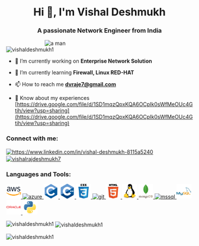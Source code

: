 <h1 align="center">Hi 👋, I'm Vishal Deshmukh</h1>
<h3 align="center">A passionate Network Engineer from India</h3>

<img align="right" src="https://cdn.pixabay.com/animation/2022/09/07/08/56/08-56-06-300__480.png" alt="a man" width="400">


<p align="left"> <img src="https://komarev.com/ghpvc/?username=vishaldeshmukh1&label=Profile%20views&color=0e75b6&style=flat" alt="vishaldeshmukh1" /> </p>

- 🔭 I’m currently working on **Enterprise Network Solution**

- 🌱 I’m currently learning **Firewall, Linux RED-HAT**

- 📫 How to reach me **dvraje7@gmail.com**

- 📄 Know about my experiences [https://drive.google.com/file/d/1SD1mqzQpxKQA6OCpIk0sWfMeOUc4Gtih/view?usp=sharing](https://drive.google.com/file/d/1SD1mqzQpxKQA6OCpIk0sWfMeOUc4Gtih/view?usp=sharing)

<h3 align="left">Connect with me:</h3>
<p align="left">
<a href="https://linkedin.com/in/https://www.linkedin.com/in/vishal-deshmukh-8115a5240" target="blank"><img align="center" src="https://raw.githubusercontent.com/rahuldkjain/github-profile-readme-generator/master/src/images/icons/Social/linked-in-alt.svg" alt="https://www.linkedin.com/in/vishal-deshmukh-8115a5240" height="30" width="40" /></a>
<a href="https://instagram.com/vishalrajdeshmukh7" target="blank"><img align="center" src="https://raw.githubusercontent.com/rahuldkjain/github-profile-readme-generator/master/src/images/icons/Social/instagram.svg" alt="vishalrajdeshmukh7" height="30" width="40" /></a>
</p>

<h3 align="left">Languages and Tools:</h3>
<p align="left"> <a href="https://aws.amazon.com" target="_blank" rel="noreferrer"> <img src="https://raw.githubusercontent.com/devicons/devicon/master/icons/amazonwebservices/amazonwebservices-original-wordmark.svg" alt="aws" width="40" height="40"/> </a> <a href="https://azure.microsoft.com/en-in/" target="_blank" rel="noreferrer"> <img src="https://www.vectorlogo.zone/logos/microsoft_azure/microsoft_azure-icon.svg" alt="azure" width="40" height="40"/> </a> <a href="https://www.cprogramming.com/" target="_blank" rel="noreferrer"> <img src="https://raw.githubusercontent.com/devicons/devicon/master/icons/c/c-original.svg" alt="c" width="40" height="40"/> </a> <a href="https://www.w3schools.com/cpp/" target="_blank" rel="noreferrer"> <img src="https://raw.githubusercontent.com/devicons/devicon/master/icons/cplusplus/cplusplus-original.svg" alt="cplusplus" width="40" height="40"/> </a> <a href="https://www.w3schools.com/css/" target="_blank" rel="noreferrer"> <img src="https://raw.githubusercontent.com/devicons/devicon/master/icons/css3/css3-original-wordmark.svg" alt="css3" width="40" height="40"/> </a> <a href="https://git-scm.com/" target="_blank" rel="noreferrer"> <img src="https://www.vectorlogo.zone/logos/git-scm/git-scm-icon.svg" alt="git" width="40" height="40"/> </a> <a href="https://www.w3.org/html/" target="_blank" rel="noreferrer"> <img src="https://raw.githubusercontent.com/devicons/devicon/master/icons/html5/html5-original-wordmark.svg" alt="html5" width="40" height="40"/> </a> <a href="https://www.linux.org/" target="_blank" rel="noreferrer"> <img src="https://raw.githubusercontent.com/devicons/devicon/master/icons/linux/linux-original.svg" alt="linux" width="40" height="40"/> </a> <a href="https://www.mongodb.com/" target="_blank" rel="noreferrer"> <img src="https://raw.githubusercontent.com/devicons/devicon/master/icons/mongodb/mongodb-original-wordmark.svg" alt="mongodb" width="40" height="40"/> </a> <a href="https://www.microsoft.com/en-us/sql-server" target="_blank" rel="noreferrer"> <img src="https://www.svgrepo.com/show/303229/microsoft-sql-server-logo.svg" alt="mssql" width="40" height="40"/> </a> <a href="https://www.mysql.com/" target="_blank" rel="noreferrer"> <img src="https://raw.githubusercontent.com/devicons/devicon/master/icons/mysql/mysql-original-wordmark.svg" alt="mysql" width="40" height="40"/> </a> <a href="https://www.oracle.com/" target="_blank" rel="noreferrer"> <img src="https://raw.githubusercontent.com/devicons/devicon/master/icons/oracle/oracle-original.svg" alt="oracle" width="40" height="40"/> </a> <a href="https://www.python.org" target="_blank" rel="noreferrer"> <img src="https://raw.githubusercontent.com/devicons/devicon/master/icons/python/python-original.svg" alt="python" width="40" height="40"/> </a> </p>

<p><img align="left" src="https://github-readme-stats.vercel.app/api/top-langs?username=vishaldeshmukh1&show_icons=true&locale=en&layout=compact" alt="vishaldeshmukh1" /></p>

<p>&nbsp;<img align="center" src="https://github-readme-stats.vercel.app/api?username=vishaldeshmukh1&show_icons=true&locale=en" alt="vishaldeshmukh1" /></p>

<p><img align="center" src="https://github-readme-streak-stats.herokuapp.com/?user=vishaldeshmukh1&" alt="vishaldeshmukh1" /></p>
